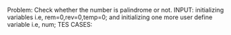 Problem: Check whether the number is palindrome or not.
INPUT: initializing variables i.e, rem=0,rev=0,temp=0;
       and initializing one more user define variable i.e, num;
TES CASES:        
